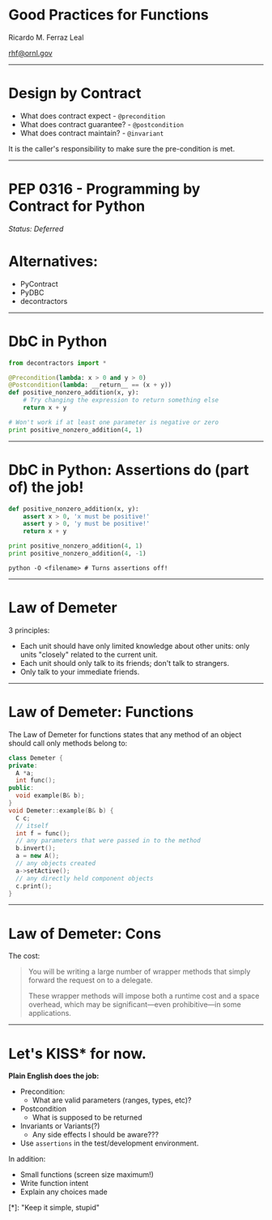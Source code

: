 # Good Practices for Functions


Ricardo M. Ferraz Leal

[rhf@ornl.gov](mailto:rhf@ornl.gov?subject=DbC)

---

# Design by Contract

- What does contract expect - `@precondition`
- What does contract guarantee? - `@postcondition`
- What does contract maintain? - `@invariant`

It is the caller's responsibility to make sure the pre-condition is met.

---

# PEP 0316 - Programming by Contract for Python

*Status:	Deferred*

# Alternatives:

- PyContract
- PyDBC
- decontractors

---

# DbC in Python

```python
from decontractors import *

@Precondition(lambda: x > 0 and y > 0)
@Postcondition(lambda: __return__ == (x + y))
def positive_nonzero_addition(x, y):
    # Try changing the expression to return something else
    return x + y

# Won't work if at least one parameter is negative or zero
print positive_nonzero_addition(4, 1)
```

---

# DbC in Python: Assertions do (part of) the job!

```python
def positive_nonzero_addition(x, y):
    assert x > 0, 'x must be positive!'
    assert y > 0, 'y must be positive!'
    return x + y

print positive_nonzero_addition(4, 1)
print positive_nonzero_addition(4, -1)
```
```
python -O <filename> # Turns assertions off!
```

---

# Law of Demeter

3 principles:

- Each unit should have only limited knowledge about other units: only units "closely" related to the current unit.
- Each unit should only talk to its friends; don't talk to strangers.
- Only talk to your immediate friends.

---

# Law of Demeter: Functions

The Law of Demeter for functions states that any method of an object should call only methods belong to:

```c++
class Demeter {
private:
  A *a;
  int func();
public:
  void example(B& b);
}
void Demeter::example(B& b) {
  C c;
  // itself
  int f = func();
  // any parameters that were passed in to the method
  b.invert();
  a = new A();
  // any objects created  
  a->setActive();
  // any directly held component objects
  c.print();
}
```

---

# Law of Demeter: Cons

The cost:

> You will be writing a large number of wrapper methods that simply forward the request on to a delegate.
>
> These wrapper methods will impose both a runtime cost and a space overhead, which may be significant—even prohibitive—in some applications.

---

# Let's KISS* for now.

**Plain English does the job:**

- Precondition:
  - What are valid parameters (ranges, types, etc)?
- Postcondition
  - What is supposed to be returned
- Invariants or Variants(?)
  - Any side effects I should be aware???
- Use ```assertions``` in the test/development environment.

In addition:

- Small functions (screen size maximum!)
- Write function intent
- Explain any choices made

[*]: "Keep it simple, stupid"
